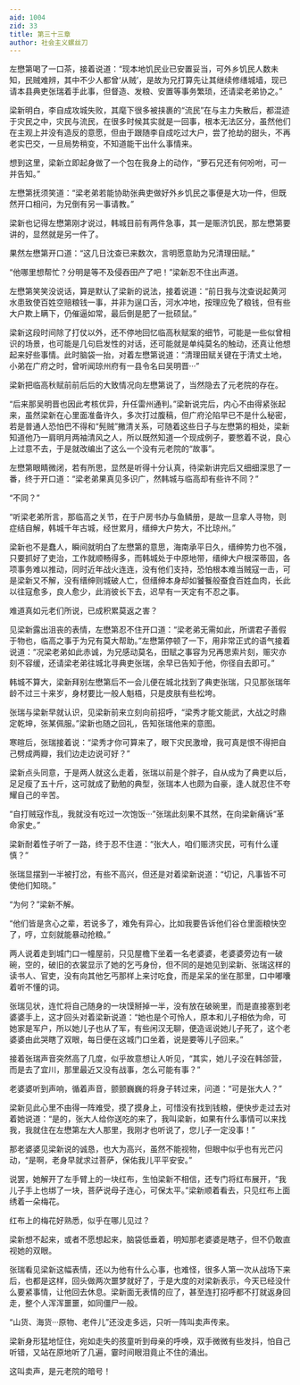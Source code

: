 ```yaml
---
aid: 1004
zid: 33
title: 第三十三章
author: 社会主义螺丝刀
---
```


左懋第喝了一口茶，接着说道：“现本地饥民业已安置妥当，可外乡饥民人数未知，民贼难辨，其中不少人都曾‘从贼’，是故为兄打算先让其继续修缮城墙，现已请本县典吏张瑞着手此事，但督造、发粮、安置等事务繁琐，还请梁老弟协之。”

梁新明白，李自成攻城失败，其麾下很多被挟裹的“流民”在与主力失散后，都混迹于灾民之中，灾民与流民，在很多时候其实就是一回事，根本无法区分，虽然他们在主观上并没有造反的意愿，但由于跟随李自成吃过大户，尝了抢劫的甜头，不再老实巴交，一旦局势稍变，不知道能干出什么事情来。

想到这里，梁新立即起身做了一个包在我身上的动作，“萝石兄还有何吩咐，可一并告知。”

左懋第抚须笑道：“梁老弟若能协助张典吏做好外乡饥民之事便是大功一件，但既然开口相问，为兄倒有另一事请教。”

梁新也记得左懋第刚才说过，韩城目前有两件急事，其一是赈济饥民，那左懋第要讲的，显然就是另一件了。

果然左懋第开口道：“这几日沈查已来数次，言明愿意助为兄清理田赋。”

“他哪里想帮忙？分明是等不及侵吞田产了吧！”梁新忍不住出声道。

左懋第笑笑没说话，算是默认了梁新的说法，接着说道：“前日我与沈查说起黄河水患致使百姓空赔粮钱一事，并非为逞口舌，河水冲地，按理应免了粮钱，但有些大户欺上瞒下，仍催逼如常，最后倒是肥了一批硕鼠。”

梁新这段时间除了打仗以外，还不停地回忆临高秋赋案的细节，可能是一些似曾相识的场景，也可能是几句启发性的对话，还可能就是单纯莫名的触动，还真让他想起来好些事情。此时脑袋一抬，对着左懋第说道：“清理田赋关键在于清丈土地，小弟在广府之时，曾听闻琼州府有一县令名曰吴明晋···”

梁新把临高秋赋前前后后的大致情况向左懋第说了，当然隐去了元老院的存在。

“后来那吴明晋也因此考核优异，升任雷州通判。”梁新说完后，内心不由得紧张起来，虽然梁新在心里面准备许久，多次打过腹稿，但广府沦陷早已不是什么秘密，若是普通人恐怕巴不得和“髡贼”撇清关系，可随着这些日子与左懋第的相处，梁新知道他乃一肩明月两袖清风之人，所以既然知道一个现成例子，要憋着不说，良心上过意不去，于是就改编出了这么一个没有元老院的“故事”。

左懋第眼睛微闭，若有所思，显然是听得十分认真，待梁新讲完后又细细深思了一番，终于开口道：“梁老弟果真见多识广，然韩城与临高却有些许不同？”

“不同？”

“听梁老弟所言，那临高之关节，在于户房书办与鱼鳞册，是故一旦拿人寻物，则症结自解，韩城千年古城，经世累月，缙绅大户势大，不比琼州。”

梁新也不是蠢人，瞬间就明白了左懋第的意思，海南承平日久，缙绅势力也不强，只要抓好了吏治，工作就顺畅得多，而韩城处于中原地带，缙绅大户根深蒂固，各项事务难以推动，同时近年战火连连，没有他们支持，恐怕根本难当贼寇一击，可是梁新又不解，没有缙绅则城破人亡，但缙绅本身却如饕餮般蚕食百姓血肉，长此以往寇愈多，良人愈少，此消彼长下去，迟早有一天定有不忍之事。

难道真如元老们所说，已成积累莫返之害？

见梁新露出沮丧的表情，左懋第忍不住开口道：“梁老弟无需如此，所谓君子善假于物也，临高之事于为兄有莫大帮助。”左懋第停顿了一下，用非常正式的语气接着说道：“况梁老弟如此赤诚，为兄感动莫名，田赋之事容为兄再思索片刻，赈灾亦刻不容缓，还请梁老弟往城北寻典吏张瑞，余早已告知于他，你径自去即可。”

韩城不算大，梁新拜别左懋第后不一会儿便在城北找到了典吏张瑞，只见那张瑞年龄不过三十来岁，身材要比一般人魁梧，只是皮肤有些松垮。

张瑞与梁新早就认识，见梁新前来立刻向前招呼，“梁秀才能文能武，大战之时鼎定乾坤，张某佩服。”梁新也随之回礼，告知张瑞他来的意图。

寒暄后，张瑞接着说：“梁秀才你可算来了，眼下灾民激增，我可真是恨不得把自己劈成两瓣，我们边走边说可好？”

梁新点头同意，于是两人就这么走着，张瑞以前是个胖子，自从成为了典吏以后，足足瘦了五十斤，这可就成了勤勉的典型，张瑞本人也颇为自豪，逢人就忍住不夸耀自己的辛苦。

“自打贼寇作乱，我就没有吃过一次饱饭···”张瑞此刻果不其然，在向梁新痛诉“革命家史。”

梁新耐着性子听了一路，终于忍不住道：“张大人，咱们赈济灾民，可有什么谨慎？”

张瑞显摆到一半被打岔，有些不高兴，但还是对着梁新说道：“切记，凡事皆不可使他们知晓。”

“为何？”梁新不解。

“他们皆是贪心之辈，若说多了，难免有异心，比如我要告诉他们谷仓里面粮快空了，哼，立刻就能暴动抢粮。”

两人说着走到城门口一幢屋前，只见屋檐下坐着一名老婆婆，老婆婆旁边有一破碗，空的，破旧的衣裳显示了她的乞丐身份，但不同的是她见到梁新、张瑞这样的读书人、官吏，没有向其他乞丐那样上来讨吃食，而是呆呆的坐在那里，口中嘟囔着听不懂的词。

张瑞见状，连忙将自己随身的一块馍掰掉一半，没有放在破碗里，而是直接塞到老婆婆手上，这才回头对着梁新说道：“她也是个可怜人，原本和儿子相依为命，可她家是军户，所以她儿子也从了军，有些闲汉无聊，便造谣说她儿子死了，这个老婆婆由此哭瞎了双眼，每日便在这城门口坐着，说是要等儿子回来。”

接着张瑞声音突然高了几度，似乎故意想让人听见，“其实，她儿子没在韩郃营，而是去了宜川，那里最近又没有战事，怎么可能有事？”

老婆婆听到声响，循着声音，颤颤巍巍的将身子转过来，问道：“可是张大人？”

梁新见此心里不由得一阵难受，摸了摸身上，可惜没有找到钱粮，便快步走过去对着她说道：“是的，张大人给你送吃的来了，我叫梁新，如果有什么事情可以来找我，我就住在左懋第左大人那里，我刚才也听说了，您儿子一定没事！”

那老婆婆见梁新说的诚恳，也大为高兴，虽然不能视物，但眼中似乎也有光芒闪动，“是啊，老身早就求过菩萨，保佑我儿平平安安。”

说罢，她解开了左手臂上的一块红布，生怕梁新不相信，还专门将红布展开，“我儿子手上也绑了一块，菩萨说母子连心，可保太平。”梁新顺着看去，只见红布上面绣着一朵梅花。

红布上的梅花好熟悉，似乎在哪儿见过？

梁新想不起来，或者不愿想起来，脑袋低垂着，明知那老婆婆是瞎子，但不仍敢直视她的双眼。

张瑞看见梁新这幅表情，还以为他有什么心事，也难怪，很多人第一次从战场下来后，也都是这样，回头做两次噩梦就好了，于是大度的对梁新表示，今天已经没什么要紧事情，让他回去休息。梁新面无表情的应了，甚至连打招呼都不打就返身回走，整个人浑浑噩噩，如同僵尸一般。

“山货、海货···原物、老件儿”还没走多远，只听一阵叫卖声传来。

梁新身形猛地怔住，宛如走失的孩童听到母亲的呼唤，双手微微有些发抖，怕自己听错，又站在原地听了几遍，霎时间眼泪竟止不住的涌出。

这叫卖声，是元老院的暗号！
